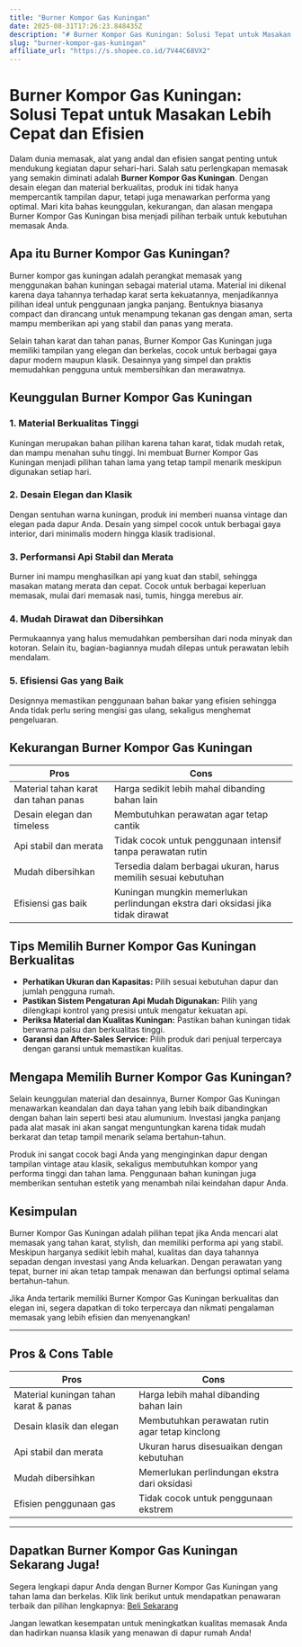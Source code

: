 ```yaml
---
title: "Burner Kompor Gas Kuningan"
date: 2025-08-31T17:26:23.848435Z
description: "# Burner Kompor Gas Kuningan: Solusi Tepat untuk Masakan Lebih Cepat dan Efisien..."
slug: "burner-kompor-gas-kuningan"
affiliate_url: "https://s.shopee.co.id/7V44C68VX2"
---
```

# Burner Kompor Gas Kuningan: Solusi Tepat untuk Masakan Lebih Cepat dan Efisien

Dalam dunia memasak, alat yang andal dan efisien sangat penting untuk mendukung kegiatan dapur sehari-hari. Salah satu perlengkapan memasak yang semakin diminati adalah **Burner Kompor Gas Kuningan**. Dengan desain elegan dan material berkualitas, produk ini tidak hanya mempercantik tampilan dapur, tetapi juga menawarkan performa yang optimal. Mari kita bahas keunggulan, kekurangan, dan alasan mengapa Burner Kompor Gas Kuningan bisa menjadi pilihan terbaik untuk kebutuhan memasak Anda.

## Apa itu Burner Kompor Gas Kuningan?

Burner kompor gas kuningan adalah perangkat memasak yang menggunakan bahan kuningan sebagai material utama. Material ini dikenal karena daya tahannya terhadap karat serta kekuatannya, menjadikannya pilihan ideal untuk penggunaan jangka panjang. Bentuknya biasanya compact dan dirancang untuk menampung tekanan gas dengan aman, serta mampu memberikan api yang stabil dan panas yang merata.

Selain tahan karat dan tahan panas, Burner Kompor Gas Kuningan juga memiliki tampilan yang elegan dan berkelas, cocok untuk berbagai gaya dapur modern maupun klasik. Desainnya yang simpel dan praktis memudahkan pengguna untuk membersihkan dan merawatnya.

## Keunggulan Burner Kompor Gas Kuningan

### 1. Material Berkualitas Tinggi

Kuningan merupakan bahan pilihan karena tahan karat, tidak mudah retak, dan mampu menahan suhu tinggi. Ini membuat Burner Kompor Gas Kuningan menjadi pilihan tahan lama yang tetap tampil menarik meskipun digunakan setiap hari.

### 2. Desain Elegan dan Klasik

Dengan sentuhan warna kuningan, produk ini memberi nuansa vintage dan elegan pada dapur Anda. Desain yang simpel cocok untuk berbagai gaya interior, dari minimalis modern hingga klasik tradisional.

### 3. Performansi Api Stabil dan Merata

Burner ini mampu menghasilkan api yang kuat dan stabil, sehingga masakan matang merata dan cepat. Cocok untuk berbagai keperluan memasak, mulai dari memasak nasi, tumis, hingga merebus air.

### 4. Mudah Dirawat dan Dibersihkan

Permukaannya yang halus memudahkan pembersihan dari noda minyak dan kotoran. Selain itu, bagian-bagiannya mudah dilepas untuk perawatan lebih mendalam.

### 5. Efisiensi Gas yang Baik

Designnya memastikan penggunaan bahan bakar yang efisien sehingga Anda tidak perlu sering mengisi gas ulang, sekaligus menghemat pengeluaran.

## Kekurangan Burner Kompor Gas Kuningan

| **Pros** | **Cons** |
|------------|--------------|
| Material tahan karat dan tahan panas | Harga sedikit lebih mahal dibanding bahan lain |
| Desain elegan dan timeless | Membutuhkan perawatan agar tetap cantik |
| Api stabil dan merata | Tidak cocok untuk penggunaan intensif tanpa perawatan rutin |
| Mudah dibersihkan | Tersedia dalam berbagai ukuran, harus memilih sesuai kebutuhan |
| Efisiensi gas baik | Kuningan mungkin memerlukan perlindungan ekstra dari oksidasi jika tidak dirawat |

## Tips Memilih Burner Kompor Gas Kuningan Berkualitas

- **Perhatikan Ukuran dan Kapasitas:** Pilih sesuai kebutuhan dapur dan jumlah pengguna rumah.
- **Pastikan Sistem Pengaturan Api Mudah Digunakan:** Pilih yang dilengkapi kontrol yang presisi untuk mengatur kekuatan api.
- **Periksa Material dan Kualitas Kuningan:** Pastikan bahan kuningan tidak berwarna palsu dan berkualitas tinggi.
- **Garansi dan After-Sales Service:** Pilih produk dari penjual terpercaya dengan garansi untuk memastikan kualitas.

## Mengapa Memilih Burner Kompor Gas Kuningan?

Selain keunggulan material dan desainnya, Burner Kompor Gas Kuningan menawarkan keandalan dan daya tahan yang lebih baik dibandingkan dengan bahan lain seperti besi atau alumunium. Investasi jangka panjang pada alat masak ini akan sangat menguntungkan karena tidak mudah berkarat dan tetap tampil menarik selama bertahun-tahun.

Produk ini sangat cocok bagi Anda yang menginginkan dapur dengan tampilan vintage atau klasik, sekaligus membutuhkan kompor yang performa tinggi dan tahan lama. Penggunaan bahan kuningan juga memberikan sentuhan estetik yang menambah nilai keindahan dapur Anda.

## Kesimpulan

Burner Kompor Gas Kuningan adalah pilihan tepat jika Anda mencari alat memasak yang tahan karat, stylish, dan memiliki performa api yang stabil. Meskipun harganya sedikit lebih mahal, kualitas dan daya tahannya sepadan dengan investasi yang Anda keluarkan. Dengan perawatan yang tepat, burner ini akan tetap tampak menawan dan berfungsi optimal selama bertahun-tahun.

Jika Anda tertarik memiliki Burner Kompor Gas Kuningan berkualitas dan elegan ini, segera dapatkan di toko terpercaya dan nikmati pengalaman memasak yang lebih efisien dan menyenangkan!

---

## Pros & Cons Table

| **Pros** | **Cons** |
|-------------|--------------|
| Material kuningan tahan karat & panas | Harga lebih mahal dibanding bahan lain |
| Desain klasik dan elegan | Membutuhkan perawatan rutin agar tetap kinclong |
| Api stabil dan merata | Ukuran harus disesuaikan dengan kebutuhan |
| Mudah dibersihkan | Memerlukan perlindungan ekstra dari oksidasi |
| Efisien penggunaan gas | Tidak cocok untuk penggunaan ekstrem |

---

## Dapatkan Burner Kompor Gas Kuningan Sekarang Juga!

Segera lengkapi dapur Anda dengan Burner Kompor Gas Kuningan yang tahan lama dan berkelas. Klik link berikut untuk mendapatkan penawaran terbaik dan pilihan lengkapnya: [Beli Sekarang](https://s.shopee.co.id/7V44C68VX2)

Jangan lewatkan kesempatan untuk meningkatkan kualitas memasak Anda dan hadirkan nuansa klasik yang menawan di dapur rumah Anda!